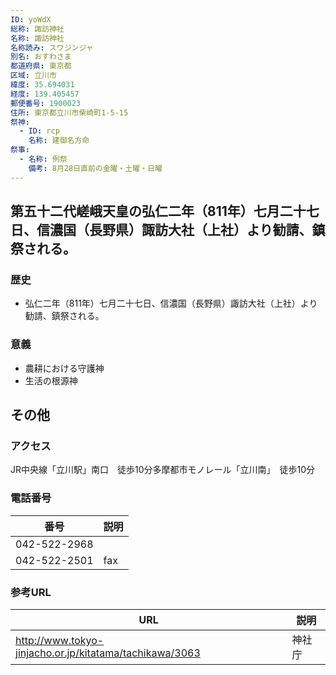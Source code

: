 ```yaml
---
ID: yoWdX
総称: 諏訪神社
名称: 諏訪神社
名称読み: スワジンジャ
別名: おすわさま
都道府県: 東京都
区域: 立川市
緯度: 35.694031
経度: 139.405457
郵便番号: 1900023
住所: 東京都立川市柴崎町1-5-15
祭神:
  - ID: rcp
    名称: 建御名方命
祭事:
  - 名称: 例祭
    備考: 8月28日直前の金曜・土曜・日曜
---
```


## 第五十二代嵯峨天皇の弘仁二年（811年）七月二十七日、信濃国（長野県）諏訪大社（上社）より勧請、鎮祭される。

### 歴史

- 弘仁二年（811年）七月二十七日、信濃国（長野県）諏訪大社（上社）より勧請、鎮祭される。

### 意義

- 農耕における守護神
- 生活の根源神

## その他

### アクセス

JR中央線「立川駅」南口　徒歩10分多摩都市モノレール「立川南」　徒歩10分　

### 電話番号

| 番号         | 説明 |
| ------------ | ---- |
| 042-522-2968 |      |
| 042-522-2501 | fax  |

### 参考URL

| URL                                                     | 説明   |
| ------------------------------------------------------- | ------ |
| http://www.tokyo-jinjacho.or.jp/kitatama/tachikawa/3063 | 神社庁 |
